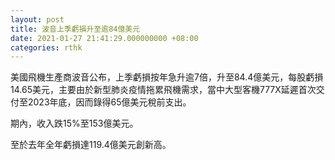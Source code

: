 ```yaml
---
layout: post
title: 波音上季虧損升至逾84億美元
date: 2021-01-27 21:41:29.000000000 +08:00
categories: rthk
---
```


美國飛機生產商波音公布，上季虧損按年急升逾7倍，升至84.4億美元，每股虧損14.65美元，主要由於新型肺炎疫情拖累飛機需求，當中大型客機777X延遲首次交付至2023年底，因而錄得65億美元稅前支出。

期內，收入跌15%至153億美元。

至於去年全年虧損達119.4億美元創新高。
